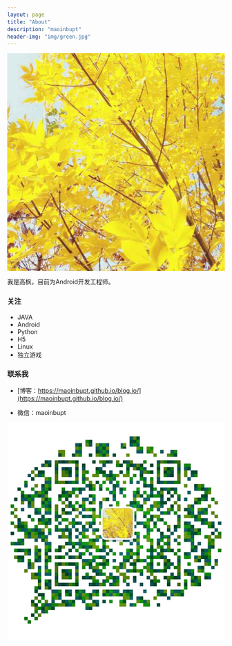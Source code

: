 ```yaml
---
layout: page
title: "About"
description: "maoinbupt"
header-img: "img/green.jpg"
---
```



<center>
    <p><img src="https://raw.githubusercontent.com/maoinbupt/blog.io/master/img/avatar.jpg" align="center"></p>
</center>

我是高枫，目前为Android开发工程师。



### 关注 ###


- JAVA
- Android
- Python
- H5
- Linux
- 独立游戏




### 联系我 ###

- [博客：https://maoinbupt.github.io/blog.io/](https://maoinbupt.github.io/blog.io/)

- 微信：maoinbupt


<center>
    <p><img src="https://raw.githubusercontent.com/maoinbupt/blog.io/master/img/wxqrcode.png" align="center"></p>
</center>






